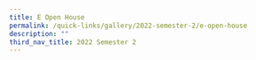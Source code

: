 ```yaml
---
title: E Open House
permalink: /quick-links/gallery/2022-semester-2/e-open-house
description: ""
third_nav_title: 2022 Semester 2
---
```

